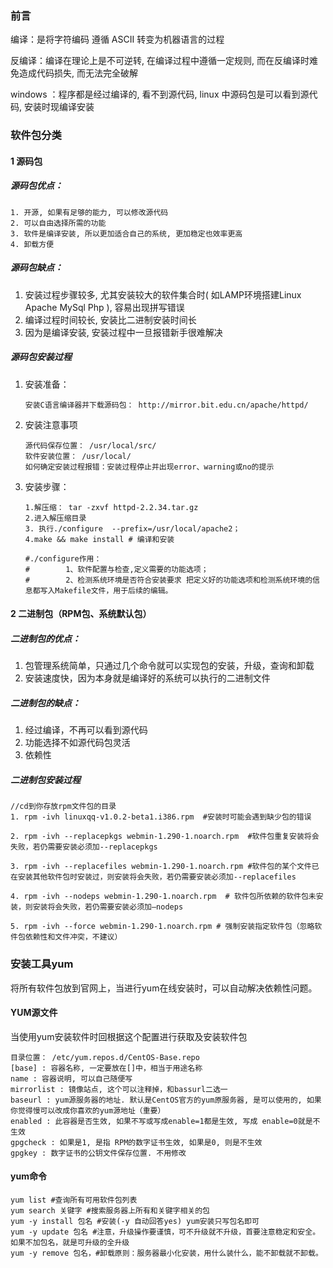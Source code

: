 ### 前言

编译：是将字符编码 遵循 ASCII 转变为机器语言的过程

反编译：编译在理论上是不可逆转, 在编译过程中遵循一定规则, 而在反编译时难免造成代码损失, 而无法完全破解

windows ：程序都是经过编译的, 看不到源代码, linux 中源码包是可以看到源代码, 安装时现编译安装

### 软件包分类

#### 1 源码包

##### 源码包优点：

	1. 开源, 如果有足够的能力, 可以修改源代码
 	2. 可以自由选择所需的功能
 	3. 软件是编译安装, 所以更加适合自己的系统, 更加稳定也效率更高
 	4. 卸载方便

##### 源码包缺点：

1. 安装过程步骤较多, 尤其安装较大的软件集合时( 如LAMP环境搭建Linux Apache MySql Php ), 容易出现拼写错误
2. 编译过程时间较长, 安装比二进制安装时间长
3. 因为是编译安装, 安装过程中一旦报错新手很难解决

##### 源码包安装过程

1. 安装准备：

   ```
   安装C语言编译器并下载源码包： http://mirror.bit.edu.cn/apache/httpd/
   ```

2. 安装注意事项

   ```
   源代码保存位置： /usr/local/src/
   软件安装位置： /usr/local/
   如何确定安装过程报错：安装过程停止并出现error、warning或no的提示
   ```

3. 安装步骤：

   ```
   1.解压缩： tar -zxvf httpd-2.2.34.tar.gz
   2.进入解压缩目录 
   3. 执行./configure  --prefix=/usr/local/apache2；
   4.make && make install # 编译和安装 
   
   #./configure作用：
   #		1、软件配置与检查,定义需要的功能选项； 
   #		2、检测系统环境是否符合安装要求 把定义好的功能选项和检测系统环境的信息都写入Makefile文件，用于后续的编辑。
   ```



#### 2 二进制包（RPM包、系统默认包）

##### 二进制包的优点：

1. 包管理系统简单，只通过几个命令就可以实现包的安装，升级，查询和卸载
2. 安装速度快，因为本身就是编译好的系统可以执行的二进制文件

##### 二进制包的缺点：

1. 经过编译，不再可以看到源代码
2. 功能选择不如源代码包灵活
3. 依赖性 

##### 二进制包安装过程

```
//cd到你存放rpm文件包的目录
1. rpm -ivh linuxqq-v1.0.2-beta1.i386.rpm  #安装时可能会遇到缺少包的错误

2. rpm -ivh --replacepkgs webmin-1.290-1.noarch.rpm  #软件包重复安装将会失败，若仍需要安装必须加--replacepkgs 

3. rpm -ivh --replacefiles webmin-1.290-1.noarch.rpm #软件包的某个文件已在安装其他软件包时安装过，则安装将会失败，若仍需要安装必须加--replacefiles 

4. rpm -ivh --nodeps webmin-1.290-1.noarch.rpm  # 软件包所依赖的软件包未安装，则安装将会失败，若仍需要安装必须加—nodeps

5. rpm -ivh --force webmin-1.290-1.noarch.rpm # 强制安装指定软件包（忽略软件包依赖性和文件冲突，不建议）
```



### 安装工具yum

将所有软件包放到官网上，当进行yum在线安装时，可以自动解决依赖性问题。

#### YUM源文件

当使用yum安装软件时回根据这个配置进行获取及安装软件包

```
目录位置： /etc/yum.repos.d/CentOS-Base.repo
[base] : 容器名称, 一定要放在[]中，相当于用途名称
name : 容器说明, 可以自己随便写
mirrorlist : 镜像站点, 这个可以注释掉，和bassurl二选一
baseurl : yum源服务器的地址. 默认是CentOS官方的yum原服务器, 是可以使用的, 如果你觉得慢可以改成你喜欢的yum源地址（重要）
enabled : 此容器是否生效, 如果不写或写成enable=1都是生效, 写成 enable=0就是不生效
gpgcheck : 如果是1, 是指 RPM的数字证书生效, 如果是0, 则是不生效
gpgkey : 数字证书的公钥文件保存位置. 不用修改
```

#### yum命令

```
yum list #查询所有可用软件包列表 
yum search 关键字 #搜索服务器上所有和关键字相关的包
yum -y install 包名 #安装(-y 自动回答yes) yum安装只写包名即可
yum -y update 包名 #注意，升级操作要谨慎，可不升级就不升级，首要注意稳定和安全。如果不加包名，就是可升级的全升级
yum -y remove 包名，#卸载原则：服务器最小化安装，用什么装什么，能不卸载就不卸载。
```